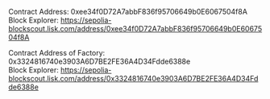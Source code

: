 Contract Address: 0xee34f0D72A7abbF836f95706649b0E6067504f8A  
Block Explorer: https://sepolia-blockscout.lisk.com/address/0xee34f0D72A7abbF836f95706649b0E6067504f8A


Contract Address of Factory: 0x3324816740e3903A6D7BE2FE36A4D34Fdde6388e  
Block Explorer: https://sepolia-blockscout.lisk.com/address/0x3324816740e3903A6D7BE2FE36A4D34Fdde6388e